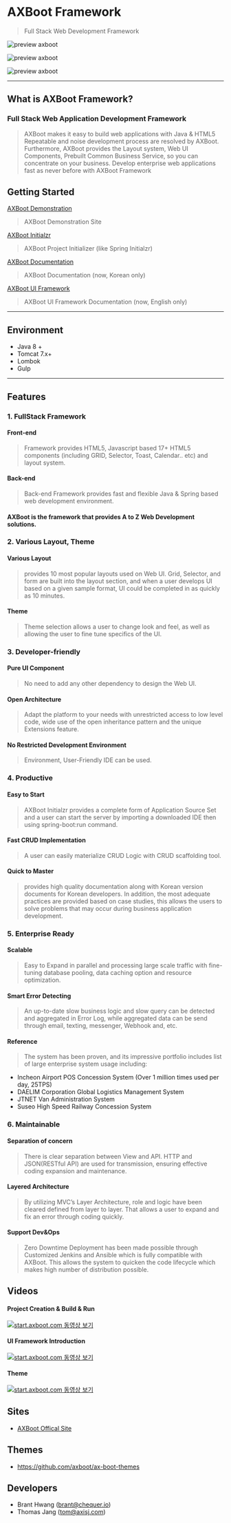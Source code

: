 # AXBoot Framework
> Full Stack Web Development Framework 

![preview axboot](https://github.com/axboot/ax-boot-themes/raw/master/assets/arongi-1.png)

![preview axboot](https://github.com/axboot/ax-boot-themes/raw/master/assets/cocker-2.png)

![preview axboot](https://github.com/axboot/ax-boot-themes/raw/master/assets/doberman-3.png)

--- 

## What is AXBoot Framework?

### Full Stack Web Application Development Framework

> AXBoot makes it easy to build web applications with Java & HTML5
Repeatable and noise development process are resolved by AXBoot.
Furthermore, AXBoot provides the Layout system, Web UI Components, Prebuilt Common Business Service, so you can concentrate on your business.
Develop enterprise web applications fast as never before with AXBoot Framework

## Getting Started
[AXBoot Demonstration](http://demo.axboot.com)
> AXBoot Demonstration Site

[AXBoot Initialzr](http://start.axboot.com)
> AXBoot Project Initializer (like Spring Initialzr)

[AXBoot Documentation](http://api.axboot.com)
> AXBoot Documentation (now, Korean only)

[AXBoot UI Framework](http://ax5.io)
> AXBoot UI Framework Documentation (now, English only)

---

## Environment
- Java 8 +
- Tomcat 7.x+
- Lombok
- Gulp

---

## Features
### 1. FullStack Framework

#### Front-end
> Framework provides HTML5, Javascript based 17+ HTML5 components (including GRID, Selector, Toast, Calendar.. etc) and layout system.

#### Back-end
> Back-end Framework provides fast and flexible Java & Spring based web development environment.

#### AXBoot is the framework that provides A to Z Web Development solutions.

### 2. Various Layout, Theme

#### Various Layout
> provides 10 most popular layouts used on Web UI. Grid, Selector, and form are built into the layout section, and when a user develops UI based on a given sample format, UI could be completed in as quickly as 10 minutes.

#### Theme
> Theme selection allows a user to change look and feel, as well as allowing the user to fine tune specifics of the UI.

### 3. Developer-friendly

#### Pure UI Component
> No need to add any other dependency to design the Web UI.

#### Open Architecture
> Adapt the platform to your needs with unrestricted access to low level code, wide use of the open inheritance pattern and the unique Extensions feature.

#### No Restricted Development Environment
> Environment, User-Friendly IDE can be used.

### 4. Productive

#### Easy to Start
> AXBoot Initialzr provides a complete form of Application Source Set and a user can start the server by importing a downloaded IDE then using spring-boot:run command.

#### Fast CRUD Implementation
> A user can easily materialize CRUD Logic with CRUD scaffolding tool.

#### Quick to Master
> provides high quality documentation along with Korean version documents for Korean developers. In addition, the most adequate practices are provided based on case studies, this allows the users to solve problems that may occur during business application development.

### 5. Enterprise Ready

#### Scalable
> Easy to Expand in parallel and processing large scale traffic with fine-tuning database pooling, data caching option and resource optimization.

#### Smart Error Detecting
> An up-to-date slow business logic and slow query can be detected and aggregated in Error Log, while aggregated data can be send through email, texting, messenger, Webhook and, etc.

#### Reference
> The system has been proven, and its impressive portfolio includes list of large enterprise system usage including: 
- Incheon Airport POS Concession System (Over 1 million times used per day, 25TPS)
- DAELIM Corporation Global Logistics Management System
- JTNET Van Administration System
- Suseo High Speed Railway Concession System

### 6. Maintainable

#### Separation of concern
> There is clear separation between View and API. HTTP and JSON(RESTful API) are used for transmission, ensuring effective coding expansion and maintenance.

#### Layered Architecture
> By utilizing MVC’s Layer Architecture, role and logic have been cleared defined from layer to layer. That allows a user to expand and fix an error through coding quickly.

#### Support Dev&Ops
> Zero Downtime Deployment has been made possible through Customized Jenkins and Ansible which is fully compatible with AXBoot. This allows the system to quicken the code lifecycle which makes high number of distribution possible.



## Videos

#### Project Creation & Build & Run
[![start.axboot.com 동영상 보기](https://raw.githubusercontent.com/axboot/ax-boot-document/master/assets/axboot-youtube-01.jpg)](https://www.youtube.com/watch?v=n3F47DPyD5c)

#### UI Framework Introduction
[![start.axboot.com 동영상 보기](https://raw.githubusercontent.com/axboot/ax-boot-document/master/assets/axboot-youtube-02.jpg)](https://www.youtube.com/watch?v=XXXn7Fw_DL8)

#### Theme
[![start.axboot.com 동영상 보기](https://raw.githubusercontent.com/axboot/ax-boot-document/master/assets/axboot-youtube-03.jpg)](https://www.youtube.com/watch?v=XXXn7Fw_DL8)

## Sites
- [AXBoot Offical Site](http://www.axboot.com)

## Themes
 - https://github.com/axboot/ax-boot-themes
 
## Developers
- Brant Hwang (brant@chequer.io)
- Thomas Jang (tom@axisj.com)